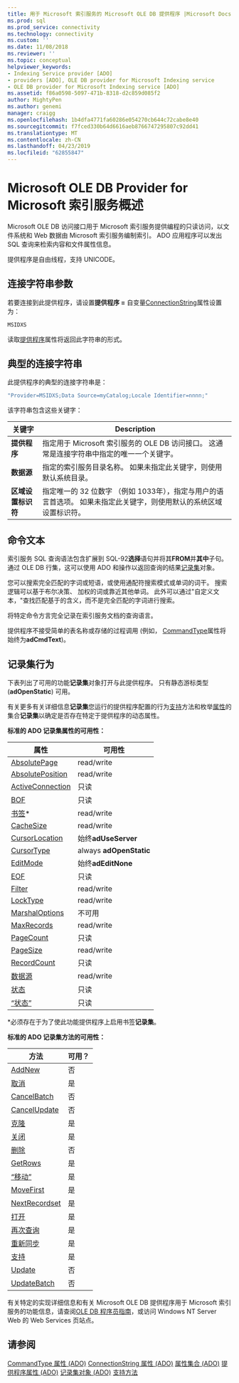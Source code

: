 ```yaml
---
title: 用于 Microsoft 索引服务的 Microsoft OLE DB 提供程序 |Microsoft Docs
ms.prod: sql
ms.prod_service: connectivity
ms.technology: connectivity
ms.custom: ''
ms.date: 11/08/2018
ms.reviewer: ''
ms.topic: conceptual
helpviewer_keywords:
- Indexing Service provider [ADO]
- providers [ADO], OLE DB provider for Microsoft Indexing service
- OLE DB provider for Microsoft Indexing service [ADO]
ms.assetid: f86a0598-5097-471b-8318-d2c859d085f2
author: MightyPen
ms.author: genemi
manager: craigg
ms.openlocfilehash: 1b4dfa4771fa60286e054270cb644c72cabe8e40
ms.sourcegitcommit: f7fced330b64d6616aeb8766747295807c92dd41
ms.translationtype: MT
ms.contentlocale: zh-CN
ms.lasthandoff: 04/23/2019
ms.locfileid: "62855847"
---
```

# <a name="microsoft-ole-db-provider-for-microsoft-indexing-service-overview"></a>Microsoft OLE DB Provider for Microsoft 索引服务概述
Microsoft OLE DB 访问接口用于 Microsoft 索引服务提供编程的只读访问，以文件系统和 Web 数据由 Microsoft 索引服务编制索引。 ADO 应用程序可以发出 SQL 查询来检索内容和文件属性信息。

 提供程序是自由线程，支持 UNICODE。

## <a name="connection-string-parameters"></a>连接字符串参数
 若要连接到此提供程序，请设置**提供程序 =** 自变量[ConnectionString](../../../ado/reference/ado-api/connectionstring-property-ado.md)属性设置为：

```vb
MSIDXS
```

 读取[提供程序](../../../ado/reference/ado-api/provider-property-ado.md)属性将返回此字符串的形式。

## <a name="typical-connection-string"></a>典型的连接字符串
 此提供程序的典型的连接字符串是：

```vb
"Provider=MSIDXS;Data Source=myCatalog;Locale Identifier=nnnn;"
```

 该字符串包含这些关键字：

|关键字|Description|
|-------------|-----------------|
|**提供程序**|指定用于 Microsoft 索引服务的 OLE DB 访问接口。 这通常是连接字符串中指定的唯一一个关键字。|
|**数据源**|指定的索引服务目录名称。 如果未指定此关键字，则使用默认系统目录。|
|**区域设置标识符**|指定唯一的 32 位数字 （例如 1033年），指定与用户的语言首选项。 如果未指定此关键字，则使用默认的系统区域设置标识符。|

## <a name="command-text"></a>命令文本
 索引服务 SQL 查询语法包含扩展到 SQL-92**选择**语句并将其**FROM**并**其中**子句。 通过 OLE DB 行集，这可以使用 ADO 和操作以返回查询的结果[记录集](../../../ado/reference/ado-api/recordset-object-ado.md)对象。

 您可以搜索完全匹配的字词或短语，或使用通配符搜索模式或单词的词干。 搜索逻辑可以基于布尔决策、 加权的词或靠近其他单词。 此外可以通过"自定义文本，"查找匹配基于的含义，而不是完全匹配的字词进行搜索。

 将特定命令方言完全记录在索引服务文档的查询语言。

 提供程序不接受简单的表名称或存储的过程调用 (例如， [CommandType](../../../ado/reference/ado-api/commandtype-property-ado.md)属性将始终为**adCmdText**)。

## <a name="recordset-behavior"></a>记录集行为
 下表列出了可用的功能**记录集**对象打开与此提供程序。 只有静态游标类型 (**adOpenStatic**) 可用。

 有关更多有关详细信息**记录集**您运行的提供程序配置的行为[支持](../../../ado/reference/ado-api/supports-method.md)方法和枚举[属性](../../../ado/reference/ado-api/properties-collection-ado.md)的集合**记录集**以确定是否存在特定于提供程序的动态属性。

 **标准的 ADO 记录集属性的可用性：**

|属性|可用性|
|--------------|------------------|
|[AbsolutePage](../../../ado/reference/ado-api/absolutepage-property-ado.md)|read/write|
|[AbsolutePosition](../../../ado/reference/ado-api/absoluteposition-property-ado.md)|read/write|
|[ActiveConnection](../../../ado/reference/ado-api/activeconnection-property-ado.md)|只读|
|[BOF](../../../ado/reference/ado-api/bof-eof-properties-ado.md)|只读|
|[书签](../../../ado/reference/ado-api/bookmark-property-ado.md)*|read/write|
|[CacheSize](../../../ado/reference/ado-api/cachesize-property-ado.md)|read/write|
|[CursorLocation](../../../ado/reference/ado-api/cursorlocation-property-ado.md)|始终**adUseServer**|
|[CursorType](../../../ado/reference/ado-api/cursortype-property-ado.md)|always **adOpenStatic**|
|[EditMode](../../../ado/reference/ado-api/editmode-property.md)|始终**adEditNone**|
|[EOF](../../../ado/reference/ado-api/bof-eof-properties-ado.md)|只读|
|[Filter](../../../ado/reference/ado-api/filter-property.md)|read/write|
|[LockType](../../../ado/reference/ado-api/locktype-property-ado.md)|read/write|
|[MarshalOptions](../../../ado/reference/ado-api/marshaloptions-property-ado.md)|不可用|
|[MaxRecords](../../../ado/reference/ado-api/maxrecords-property-ado.md)|read/write|
|[PageCount](../../../ado/reference/ado-api/pagecount-property-ado.md)|只读|
|[PageSize](../../../ado/reference/ado-api/pagesize-property-ado.md)|read/write|
|[RecordCount](../../../ado/reference/ado-api/recordcount-property-ado.md)|只读|
|[数据源](../../../ado/reference/ado-api/source-property-ado-recordset.md)|read/write|
|[状态](../../../ado/reference/ado-api/state-property-ado.md)|只读|
|[“状态”](../../../ado/reference/ado-api/status-property-ado-recordset.md)|只读|

 \*必须存在于为了使此功能提供程序上启用书签**记录集**。

 **标准的 ADO 记录集方法的可用性：**

|方法|可用？|
|------------|----------------|
|[AddNew](../../../ado/reference/ado-api/addnew-method-ado.md)|否|
|[取消](../../../ado/reference/ado-api/cancel-method-ado.md)|是|
|[CancelBatch](../../../ado/reference/ado-api/cancelbatch-method-ado.md)|否|
|[CancelUpdate](../../../ado/reference/ado-api/cancelupdate-method-ado.md)|否|
|[克隆](../../../ado/reference/ado-api/clone-method-ado.md)|是|
|[关闭](../../../ado/reference/ado-api/close-method-ado.md)|是|
|[删除](../../../ado/reference/ado-api/delete-method-ado-recordset.md)|否|
|[GetRows](../../../ado/reference/ado-api/getrows-method-ado.md)|是|
|[“移动”](../../../ado/reference/ado-api/move-method-ado.md)|是|
|[MoveFirst](../../../ado/reference/ado-api/movefirst-movelast-movenext-and-moveprevious-methods-ado.md)|是|
|[NextRecordset](../../../ado/reference/ado-api/nextrecordset-method-ado.md)|是|
|[打开](../../../ado/reference/ado-api/open-method-ado-recordset.md)|是|
|[再次查询](../../../ado/reference/ado-api/requery-method.md)|是|
|[重新同步](../../../ado/reference/ado-api/resync-method.md)|是|
|[支持](../../../ado/reference/ado-api/supports-method.md)|是|
|[Update](../../../ado/reference/ado-api/update-method.md)|否|
|[UpdateBatch](../../../ado/reference/ado-api/updatebatch-method.md)|否|

 有关特定的实现详细信息和有关 Microsoft OLE DB 提供程序用于 Microsoft 索引服务的功能信息，请查阅[OLE DB 程序员指南](https://msdn.microsoft.com/library/windows/desktop/ms713643.aspx)，或访问 Windows NT Server Web 的 Web Services 页站点。

## <a name="see-also"></a>请参阅
 [CommandType 属性 (ADO)](../../../ado/reference/ado-api/commandtype-property-ado.md) [ConnectionString 属性 (ADO)](../../../ado/reference/ado-api/connectionstring-property-ado.md) [属性集合 (ADO)](../../../ado/reference/ado-api/properties-collection-ado.md) [提供程序属性 (ADO)](../../../ado/reference/ado-api/provider-property-ado.md) [记录集对象 (ADO)](../../../ado/reference/ado-api/recordset-object-ado.md) [支持方法](../../../ado/reference/ado-api/supports-method.md)
